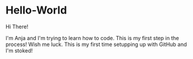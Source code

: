 # Hello-World
Hi There!

I'm Anja and I'm trying to learn how to code. This is my first step in the process! Wish me luck.
This is my first time setupping up with GitHub and I'm stoked!
